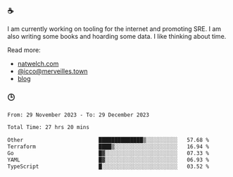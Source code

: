 ### ☕

I am currently working on tooling for the internet and promoting SRE. I am also writing some books and hoarding some data. I like thinking about time. 

Read more:

 - [natwelch.com](https://natwelch.com)
 - [@icco@merveilles.town](https://merveilles.town/@icco)
 - [blog](https://writing.natwelch.com)

### 🕒

<!--START_SECTION:waka-->

```txt
From: 29 November 2023 - To: 29 December 2023

Total Time: 27 hrs 20 mins

Other                        ██████████████▒░░░░░░░░░░   57.68 %
Terraform                    ████▒░░░░░░░░░░░░░░░░░░░░   16.94 %
Go                           █▓░░░░░░░░░░░░░░░░░░░░░░░   07.33 %
YAML                         █▓░░░░░░░░░░░░░░░░░░░░░░░   06.93 %
TypeScript                   █░░░░░░░░░░░░░░░░░░░░░░░░   03.52 %
```

<!--END_SECTION:waka-->
